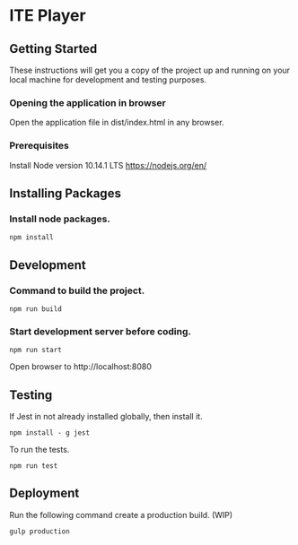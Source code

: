 # ITE Player

## Getting Started

These instructions will get you a copy of the project up and running on your local machine for development and testing purposes.

### Opening the application in browser

Open the application file in dist/index.html in any browser.

### Prerequisites

Install Node version 10.14.1 LTS
https://nodejs.org/en/

## Installing Packages

### Install node packages.

```
npm install
```

## Development

### Command to build the project.

```
npm run build
```
### Start development server before coding.

```
npm run start
```

Open browser to http://localhost:8080

## Testing

If Jest in not already installed globally, then install it.

```
npm install - g jest
```

To run the tests.

```
npm run test
```

## Deployment

Run the following command create a production build. (WIP)

```
gulp production
```